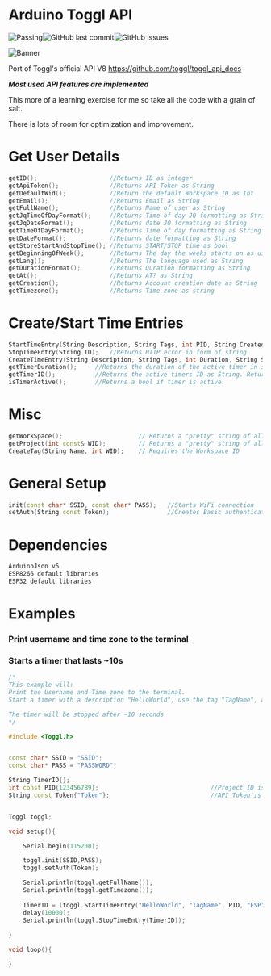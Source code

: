 # Arduino Toggl API

![Passing](https://img.shields.io/badge/build-passing-brightgreen)![GitHub last commit](https://img.shields.io/github/last-commit/JoeyStrandnes/Arduino-Toggl-API)![GitHub issues](https://img.shields.io/github/issues/JoeyStrandnes/Arduino-Toggl-API)

![Banner](https://i.imgur.com/Mr9Amfs.png)



Port of Toggl's official API V8 https://github.com/toggl/toggl_api_docs

***Most used API features are implemented***

This more of a learning exercise for me so take all the code with a grain of salt.

There is lots of room for optimization and improvement.



# Get User Details
```c++
getID();                    //Returns ID as integer
getApiToken();              //Returns API Token as String
getDefaultWid();            //Return the default Workspace ID as Int
getEmail();                 //Returns Email as String   
getFullName();              //Returns Name of user as String
getJqTimeOfDayFormat();     //Returns Time of day JQ formatting as String
getJqDateFormat();          //Returns date JQ formatting as String
getTimeOfDayFormat();       //Returns Time of day formatting as String
getDateFormat();            //Returns date formatting as String
getStoreStartAndStopTime(); //Returns START/STOP time as bool
getBeginningOfWeek();       //Returns The day the weeks starts on as uint
getLang();                  //Returns The language used as String
getDurationFormat();        //Returns Duration formatting as String
getAt();                    //Returns AT? as String
getCreation();              //Returns Account creation date as String
getTimezone();              //Returns Time zone as string
```
# Create/Start Time Entries

```c++
StartTimeEntry(String Description, String Tags, int PID, String CreatedWith); 	// Returns the timer ID as a String
StopTimeEntry(String ID);	//Returns HTTP error in form of string
CreateTimeEntry(String Description, String Tags, int Duration, String Start, int PID, String CreatedWith); // Returns the timer ID as a String
getTimerDuration();		//Returns the duration of the active timer in secconds. Returns 0 if no timer is active.
getTimerID();			//Returns the active timers ID as String. Returns "null" if no timer is active.
isTimerActive();		//Returns a bool if timer is active.

```

# Misc

```c++
getWorkSpace(); 					// Returns a "pretty" string of all workspaces and ID's
getProject(int const& WID); 		// Returns a "pretty" string of all project is specific workplace
CreateTag(String Name, int WID); 	// Requires the Workspace ID
```



# General Setup

```c++
init(const char* SSID, const char* PASS); 	//Starts WiFi connection
setAuth(String const Token);                //Creates Basic authentication key
```

# Dependencies
```markdown
ArduinoJson v6
ESP8266 default libraries
ESP32 default libraries
```
# Examples

### Print username and time zone to the terminal

### Starts a timer that lasts ~10s

```c++
/*
This example will:
Print the Username and Time zone to the terminal.
Start a timer with a description "HelloWorld", use the tag "TagName", and created by "ESP".

The timer will be stopped after ~10 seconds
*/

#include <Toggl.h>


const char* SSID = "SSID";
const char* PASS = "PASSWORD";

String TimerID{};
int const PID{123456789};                               //Project ID is specific to each user project
String const Token{"Token"}; 							//API Token is found in "Profile Settings" 


Toggl toggl;

void setup(){

    Serial.begin(115200);

    toggl.init(SSID,PASS);
    toggl.setAuth(Token);

    Serial.println(toggl.getFullName());
    Serial.println(toggl.getTimezone());
    
    TimerID = (toggl.StartTimeEntry("HelloWorld", "TagName", PID, "ESP"));
    delay(10000);
    Serial.println(toggl.StopTimeEntry(TimerID));
  
}

void loop(){

}


```
